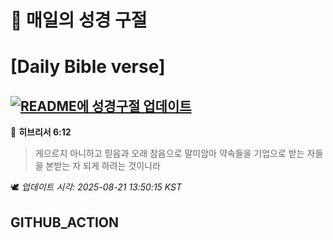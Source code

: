 # 🙏 매일의 성경 구절
# [Daily Bible verse]
## [![README에 성경구절 업데이트](https://github.com/DONGSUKA/first_test/actions/workflows/update-readme-bible.yml/badge.svg)](https://github.com/DONGSUKA/first_test/actions/workflows/update-readme-bible.yml)
<!-- START_BIBLE_VERSE -->
📖 **히브리서 6:12**
> 게으르지 아니하고 믿음과 오래 참음으로 말미암아 약속들을 기업으로 받는 자들을 본받는 자 되게 하려는 것이니라

🕊️ _업데이트 시각: 2025-08-21 13:50:15 KST_
  <!-- END_BIBLE_VERSE -->
## GITHUB_ACTION
